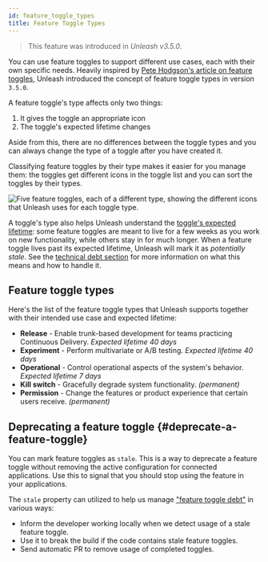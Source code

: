 ```yaml
---
id: feature_toggle_types
title: Feature Toggle Types
---
```


> This feature was introduced in _Unleash v3.5.0_.

You can use feature toggles to support different use cases, each with their own specific needs. Heavily inspired by [Pete Hodgson's article on feature toggles](https://martinfowler.com/articles/feature-toggles.html), Unleash introduced the concept of feature toggle types in version `3.5.0`.

A feature toggle's type affects only two things:
1. It gives the toggle an appropriate icon
2. The toggle's expected lifetime changes

Aside from this, there are no differences between the toggle types and you can always change the type of a toggle after you have created it.

Classifying feature toggles by their type makes it easier for you manage them: the toggles get different icons in the toggle list and you can sort the toggles by their types.

![Five feature toggles, each of a different type, showing the different icons that Unleash uses for each toggle type.](/img/toggle_type_icons.png "Feature toggle type icons")

A toggle's type also helps Unleash understand the [toggle's expected lifetime](https://www.getunleash.io/blog/feature-toggle-life-time-best-practices): some feature toggles are meant to live for a few weeks as you work on new functionality, while others stay in for much longer. When a feature toggle lives past its expected lifetime, Unleash will mark it as _potentially stale_. See the [technical debt section](/user_guide/technical_debt) for more information on what this means and how to handle it.

## Feature toggle types

Here's the list of the feature toggle types that Unleash supports together with their intended use case and expected lifetime:

- **Release** -  Enable trunk-based development for teams practicing Continuous Delivery. _Expected lifetime 40 days_
- **Experiment** - Perform multivariate or A/B testing. _Expected lifetime 40 days_
- **Operational** - Control operational aspects of the system's behavior. _Expected lifetime 7 days_
- **Kill switch** - Gracefully degrade system functionality. _(permanent)_
- **Permission** - Change the features or product experience that certain users receive. _(permanent)_

## Deprecating a feature toggle {#deprecate-a-feature-toggle}

You can mark feature toggles as `stale`. This is a way to deprecate a feature toggle without removing the active configuration for connected applications. Use this to signal that you should stop using the feature in your applications.

The `stale` property can utilized to help us manage ["feature toggle debt"](/user_guide/technical_debt) in various ways:

- Inform the developer working locally when we detect usage of a stale feature toggle.
- Use it to break the build if the code contains stale feature toggles.
- Send automatic PR to remove usage of completed toggles.
